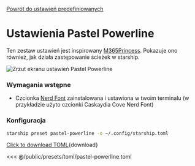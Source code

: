 [Powrót do ustawień predefiniowanych](./#pastel-powerline)

# Ustawienia Pastel Powerline

Ten zestaw ustawień jest inspirowany  [M365Princess](https://github.com/JanDeDobbeleer/oh-my-posh/blob/main/themes/M365Princess.omp.json). Pokazuje ono również, jak działa zastępowanie ścieżek w starship.

![Zrzut ekranu ustawień Pastel Powerline](/presets/img/pastel-powerline.png)

### Wymagania wstępne

- Czcionka [Nerd Font](https://www.nerdfonts.com/) zainstalowana i ustawiona w twoim terminalu (w przykładzie użyto czcionki Caskaydia Cove Nerd Font)

### Konfiguracja

```sh
starship preset pastel-powerline -o ~/.config/starship.toml
```

[Click to download TOML](/presets/toml/pastel-powerline.toml){download}

<<< @/public/presets/toml/pastel-powerline.toml
